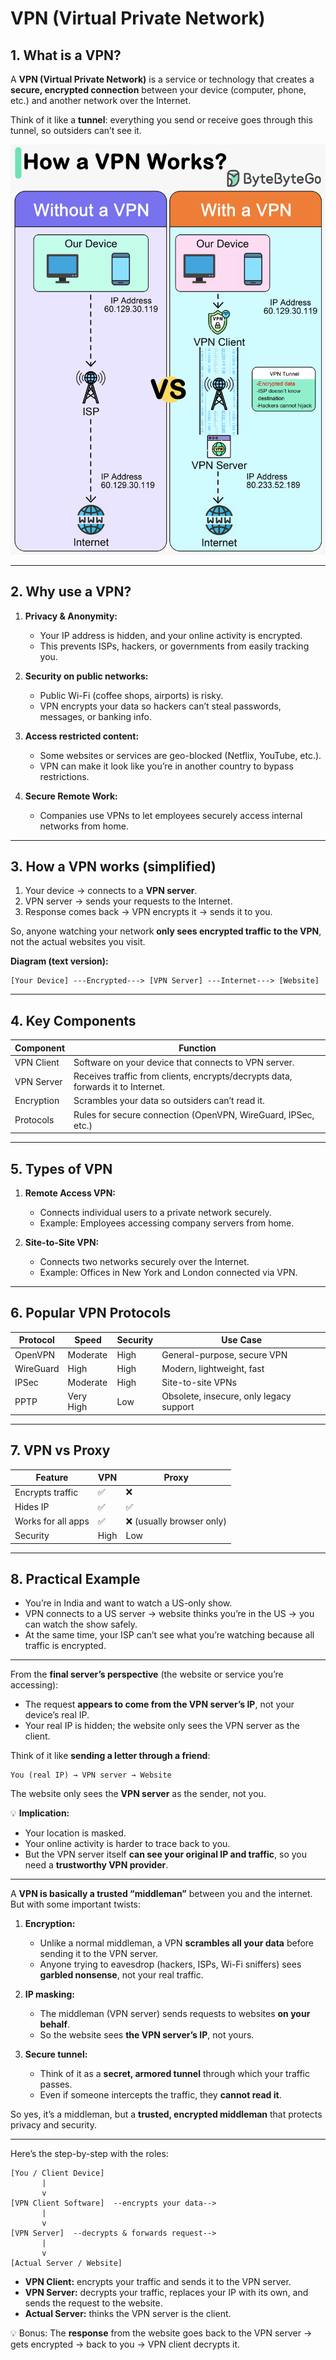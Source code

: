 # VPN (Virtual Private Network)

## **1. What is a VPN?**

A **VPN (Virtual Private Network)** is a service or technology that creates a **secure, encrypted connection** between your device (computer, phone, etc.) and another network over the Internet.

Think of it like a **tunnel**: everything you send or receive goes through this tunnel, so outsiders can’t see it.


![VPN Connection](/images/2025/October-2025/06-10-2025/0052-how-a-vpn-works.png)

---

## **2. Why use a VPN?**

1. **Privacy & Anonymity:**

   * Your IP address is hidden, and your online activity is encrypted.
   * This prevents ISPs, hackers, or governments from easily tracking you.

2. **Security on public networks:**

   * Public Wi-Fi (coffee shops, airports) is risky.
   * VPN encrypts your data so hackers can’t steal passwords, messages, or banking info.

3. **Access restricted content:**

   * Some websites or services are geo-blocked (Netflix, YouTube, etc.).
   * VPN can make it look like you’re in another country to bypass restrictions.

4. **Secure Remote Work:**

   * Companies use VPNs to let employees securely access internal networks from home.

---

## **3. How a VPN works (simplified)**

1. Your device → connects to a **VPN server**.
2. VPN server → sends your requests to the Internet.
3. Response comes back → VPN encrypts it → sends it to you.

So, anyone watching your network **only sees encrypted traffic to the VPN**, not the actual websites you visit.

**Diagram (text version):**

```
[Your Device] ---Encrypted---> [VPN Server] ---Internet---> [Website]
```

---

## **4. Key Components**

| Component  | Function                                                                        |
| ---------- | ------------------------------------------------------------------------------- |
| VPN Client | Software on your device that connects to VPN server.                            |
| VPN Server | Receives traffic from clients, encrypts/decrypts data, forwards it to Internet. |
| Encryption | Scrambles your data so outsiders can’t read it.                                 |
| Protocols  | Rules for secure connection (OpenVPN, WireGuard, IPSec, etc.)                   |

---

## **5. Types of VPN**

1. **Remote Access VPN:**

   * Connects individual users to a private network securely.
   * Example: Employees accessing company servers from home.

2. **Site-to-Site VPN:**

   * Connects two networks securely over the Internet.
   * Example: Offices in New York and London connected via VPN.

---

## **6. Popular VPN Protocols**

| Protocol  | Speed     | Security | Use Case                                |
| --------- | --------- | -------- | --------------------------------------- |
| OpenVPN   | Moderate  | High     | General-purpose, secure VPN             |
| WireGuard | High      | High     | Modern, lightweight, fast               |
| IPSec     | Moderate  | High     | Site-to-site VPNs                       |
| PPTP      | Very High | Low      | Obsolete, insecure, only legacy support |

---

## **7. VPN vs Proxy**

| Feature            | VPN  | Proxy                    |
| ------------------ | ---- | ------------------------ |
| Encrypts traffic   | ✅    | ❌                        |
| Hides IP           | ✅    | ✅                        |
| Works for all apps | ✅    | ❌ (usually browser only) |
| Security           | High | Low                      |

---

## **8. Practical Example**

* You’re in India and want to watch a US-only show.
* VPN connects to a US server → website thinks you’re in the US → you can watch the show safely.
* At the same time, your ISP can’t see what you’re watching because all traffic is encrypted.

---

From the **final server’s perspective** (the website or service you’re accessing):

* The request **appears to come from the VPN server’s IP**, not your device’s real IP.
* Your real IP is hidden; the website only sees the VPN server as the client.

Think of it like **sending a letter through a friend**:

```
You (real IP) → VPN server → Website
```

The website only sees the **VPN server** as the sender, not you.

💡 **Implication:**

* Your location is masked.
* Your online activity is harder to trace back to you.
* But the VPN server itself **can see your original IP and traffic**, so you need a **trustworthy VPN provider**.



---

A **VPN is basically a trusted “middleman”** between you and the internet. But with some important twists:

1. **Encryption:**

   * Unlike a normal middleman, a VPN **scrambles all your data** before sending it to the VPN server.
   * Anyone trying to eavesdrop (hackers, ISPs, Wi-Fi sniffers) sees **garbled nonsense**, not your real traffic.

2. **IP masking:**

   * The middleman (VPN server) sends requests to websites **on your behalf**.
   * So the website sees **the VPN server’s IP**, not yours.

3. **Secure tunnel:**

   * Think of it as a **secret, armored tunnel** through which your traffic passes.
   * Even if someone intercepts the traffic, they **cannot read it**.

So yes, it’s a middleman, but a **trusted, encrypted middleman** that protects privacy and security.

---

Here’s the step-by-step with the roles:

```
[You / Client Device] 
       |
       v
[VPN Client Software]  --encrypts your data--> 
       |
       v
[VPN Server]  --decrypts & forwards request--> 
       |
       v
[Actual Server / Website]
```

* **VPN Client:** encrypts your traffic and sends it to the VPN server.
* **VPN Server:** decrypts your traffic, replaces your IP with its own, and sends the request to the website.
* **Actual Server:** thinks the VPN server is the client.

💡 Bonus: The **response** from the website goes back to the VPN server → gets encrypted → back to you → VPN client decrypts it.

